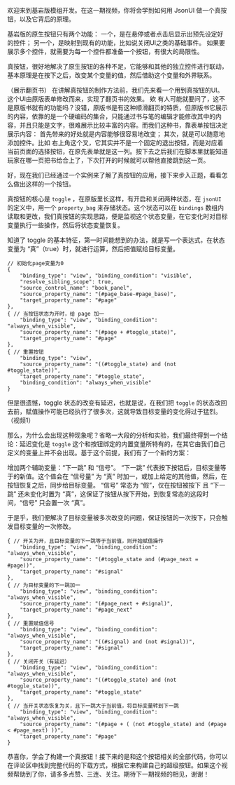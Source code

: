 欢迎来到基岩版模组开发。在这一期视频，你将会学到如何用 JsonUI 做一个真按钮，以及它背后的原理。

基岩版的原生按钮只有两个功能：
一个，是在悬停或者点击后显示出预先设定好的控件；
另一个，是映射到现有的功能，比如说关闭UI之类的基础事件。
如果要展示多个控件，就需要为每一个控件都准备一个按钮，有很大的局限性。

真按钮，很好地解决了原生按钮的各种不足，它能够和其他的独立控件进行联动，基本原理是在按下之后，改变某个变量的值，然后借助这个变量和外界联系。

（展示翻页书）
在讲解真按钮的制作方法前，我们先来看一个用到真按钮的UI。这个UI由原版表单修改而来，实现了翻页书的效果。
欸 有人可能就要问了，这不是原版书就有的功能吗？没错，原版书是有这种顺滑翻页的特质，但原版书它展示的内容，依靠的是一个硬编码的集合，只能通过书与笔的编辑才能修改其中的内容，并且只能是文字，很难展示比较丰富的内容。而我们这种书，靠表单按钮决定展示内容：
首先带来的好处就是内容能够很容易地改变；
其次，就是可以随意地添加控件。比如 右上角这个叉，它其实并不是一个固定的退出按钮，而是对应着当前页面的选择按钮，在原先表单就是这一列。按下去之后我们在脚本里就能知道玩家在哪一页把书给合上了，下次打开的时候就可以帮他直接跳到这一页。

好，现在我们已经通过一个实例来了解了真按钮的应用，接下来步入正题，看看怎么做出这样的一个按钮。

真按钮的核心是 `toggle` ，在原版里长这样，有开启和关闭两种状态，在 `jsonUI` 的定义中，用一个 `property_bag` 来存储状态。这个状态可以在 `bindings` 数组内读取和更改，我们真按钮的实现思路，便是监视这个状态变量，在它变化时对目标变量执行一些操作，然后将状态变量恢复。

知道了 toggle 的基本特征，第一时间能想到的办法，就是写一个表达式，在状态变量为 “真”（true）时，就进行运算，然后把值赋给目标变量。
```
// 初始化page变量为0
{
    "binding_type": "view", "binding_condition": "visible",
    "resolve_sibling_scope": true,
    "source_control_name": "book_panel",
    "source_property_name": "(#page_base-#page_base)",
    "target_property_name": "#page"
},
{ // 当按钮状态为开时，给 page 加一
    "binding_type": "view", "binding_condition": "always_when_visible",
    "source_property_name": "(#page + #toggle_state)",
    "target_property_name": "#page"
},
{ // 重置按钮
    "binding_type": "view",
    "source_property_name": "((#toggle_state) and (not #toggle_state))",
    "target_property_name": "#toggle_state",
    "binding_condition": "always_when_visible"
}
```
但是很遗憾，toggle 状态的改变有延迟，也就是说，在我们把 `toggle` 的状态改回去前，赋值操作可能已经执行了很多次，这就导致目标变量的变化得过于猛烈。（视频1）

那么，为什么会出现这种现象呢？省略一大段的分析和实验，我们最终得到一个结论：延迟变化是 `toggle` 这个和按钮绑定的内置变量所特有的，在其它由我们自己定义的变量上并不会出现。基于这个前提，我们有了一个新的方案：

增加两个辅助变量：“下一跳” 和 “信号”。
“下一跳” 代表按下按钮后，目标变量等于的新值。这个值会在 “信号量” 为 “真” 时加一，或加上给定的其他值，然后，在按钮恢复之后，同步给目标变量。
“信号” 常态为 “假”，仅在按钮被按下 且 “下一跳” 还未变化时置为 “真”，这保证了按钮从按下开始，到恢复常态的这段时间，“信号” 只会置一次 “真”。

于是乎，我们便解决了目标变量被多次改变的问题，保证按钮的一次按下，只会触发目标变量的一次修改。

```
{ // 开关为开，且目标变量的下一跳等于当前值，则开始赋值操作
    "binding_type": "view", "binding_condition": "always_when_visible",
    "source_property_name": "(#toggle_state and (#page_next = #page))",
    "target_property_name": "#signal"
},
{ // 为目标变量的下一跳加一
    "binding_type": "view", "binding_condition": "always_when_visible",
    "source_property_name": "(#page_next + #signal)",
    "target_property_name": "#page_next"
},
{ // 重置赋值信号
    "binding_type": "view", "binding_condition": "always_when_visible",
    "source_property_name": "((#signal) and (not #signal))",
    "target_property_name": "#signal"
},
{ // 关闭开关（有延迟）
    "binding_type": "view", "binding_condition": "always_when_visible",
    "source_property_name": "((#toggle_state) and (not #toggle_state))",
    "target_property_name": "#toggle_state"
},
{ // 当开关状态恢复为关，且下一跳大于当前值，将目标变量转到下一跳
    "binding_type": "view", "binding_condition": "always_when_visible",
    "source_property_name": "(#page + ( (not #toggle_state) and (#page < #page_next) ))",
    "target_property_name": "#page"
}
```

恭喜你，学会了构建一个真按钮！接下来的是和这个按钮相关的全部代码，你可以在评论区中找到完整代码的下载方式，根据它来构建自己的超级按钮。如果这个视频帮助到了你，请多多点赞、三连、关注。期待下一期视频的相见，谢谢！
